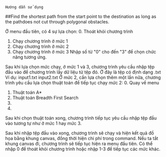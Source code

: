	Hướng dẫn sử dụng
	
	

##Find the shortest path from the start point to the destination as long as the pathdoes not cut
through polygonal obstacles.

Ở menu đầu tiên, có 4 sự lựa chọn:
 0. Thoát khỏi chương trình
 1. Chạy chương trình ở mức 1
 2. Chạy chương trình ở mức 2
 3. Chạy chương trình ở mức 3
Nhập số từ "0" cho đến "3" để chọn chức năng tương ứng.

Sau khi lựa chọn mức chạy, ở mức 1 và 3, chương trình yêu cầu nhập tệp đầu vào để chương trình lấy dữ liệu từ tệp đó. Ở đây là tệp có định dạng .txt
 Ví dụ: input1.txt input2.txt
Ở mức 2, cần lựa chọn thêm một lần nữa, chương trình yêu cầu lựa chọn thuật toán để tiếp tục chạy mức 2:
 0. Quay về menu
 1. Thuật toán A*
 2. Thuật toán Breadth First Search
 3.
 4.
Sau khi chọn thuật toán xong, chương trình tiếp tục yêu cầu nhập tệp đầu vào tương tự như ở mức 1 hay mức 3.

Sau khi nhập tệp đầu vào xong, chương trình sẽ chạy và hiện kết quả đồ họa bằng khung canvas, đồng thời hiện chi phí trong command.
Nếu ta tắt khung canvas đi, chương trình sẽ tiếp tục hiện ra menu đầu tiên. Có thể nhập 0 để thoát khỏi chương trình hoặc nhập 1-3 để tiếp tục các mức khác.


